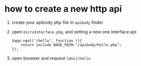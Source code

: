 
# how to create a new http api

1. create your apibody php file in `apibody` folder 
2. open `microInterface.php`, and setting a new one interface api

	```
	$app->get('/hello', function (){
	    return include BASE_PATH."/apibody/hello.php";
	});
	```
 3. open browser and request `[dns]/hello`